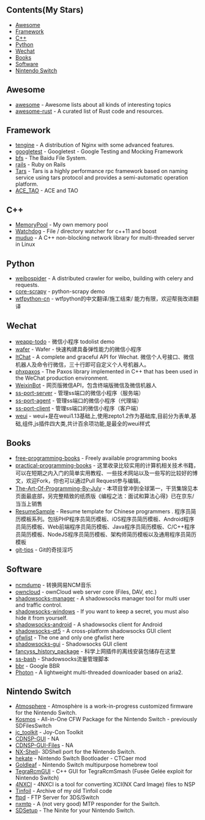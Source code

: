 ## Contents(My Stars)

- [Awesome](#Awesome)
- [Framework](#Framework)
- [C++](#C++)
- [Python](#Python)
- [Wechat](#Wechat)
- [Books](#Books)
- [Software](#Software)
- [Nintendo Switch](#Nintendo-Switch)



## Awesome
- [awesome](https://github.com/sindresorhus/awesome) - Awesome lists about all kinds of interesting topics
- [awesome-rust](https://github.com/rust-unofficial/awesome-rust) - A curated list of Rust code and resources.


## Framework

- [tengine](https://github.com/alibaba/tengine) - A distribution of Nginx with some advanced features.
- [googletest](https://github.com/google/googletest) - Googletest - Google Testing and Mocking Framework
- [bfs](https://github.com/baidu/bfs) - The Baidu File System.
- [rails](https://github.com/rails/rails) - Ruby on Rails
- [Tars](https://github.com/TarsCloud/Tars) - Tars is a highly performance rpc framework based on naming service using tars protocol and provides a semi-automatic operation platform.
- [ACE_TAO](https://github.com/DOCGroup/ACE_TAO) - ACE and TAO



## C++

- [MemoryPool](https://github.com/dubyoo/MemoryPool) - My own memory pool
- [Watchdog](https://github.com/simongeilfus/Watchdog) - File / directory watcher for c++11 and boost
- [muduo](https://github.com/chenshuo/muduo) - A C++ non-blocking network library for multi-threaded server in Linux



## Python

- [weibospider](https://github.com/SpiderClub/weibospider) - A distributed crawler for weibo, building with celery and requests.
- [core-scrapy](https://github.com/yidao620c/core-scrapy) - python-scrapy demo
- [wtfpython-cn](https://github.com/leisurelicht/wtfpython-cn) - wtfpython的中文翻译/施工结束/ 能力有限，欢迎帮我改进翻译



## Wechat

- [weapp-todo](https://github.com/charleslo1/weapp-todo) - 微信小程序 todolist demo
- [wafer](https://github.com/tencentyun/wafer) - Wafer - 快速构建具备弹性能力的微信小程序
- [ItChat](https://github.com/littlecodersh/ItChat) - A complete and graceful API for Wechat. 微信个人号接口、微信机器人及命令行微信，三十行即可自定义个人号机器人。
- [phxpaxos](https://github.com/Tencent/phxpaxos) - The Paxos library implemented in C++ that has been used in the WeChat production environment.
- [WeixinBot](https://github.com/Urinx/WeixinBot) - 网页版微信API，包含终端版微信及微信机器人
- [ss-port-server](https://github.com/hpq86zllw/ss-port-server) - 管理ss端口的微信小程序（服务端）
- [ss-port-agent](https://github.com/hpq86zllw/ss-port-agent) - 管理ss端口的微信小程序（代理端）
- [ss-port-client](https://github.com/hpq86zllw/ss-port-client) - 管理ss端口的微信小程序（客户端）
- [weui](https://github.com/logoove/weui) - weui+是在weui1.13基础上,使用zepto1.2作为基础库,目前分为表单,基础,组件,js插件四大类,共计百余项功能,是最全的weui样式



## Books

- [free-programming-books](https://github.com/EbookFoundation/free-programming-books) - Freely available programming books
- [practical-programming-books](https://github.com/EZLippi/practical-programming-books) - 这里收录比较实用的计算机相关技术书籍，可以在短期之内入门的简单实用教程、一些技术网站以及一些写的比较好的博文，欢迎Fork，你也可以通过Pull Request参与编辑。
- [The-Art-Of-Programming-By-July](https://github.com/julycoding/The-Art-Of-Programming-By-July) - 本项目曾冲到全球第一，干货集锦见本页面最底部，另完整精致的纸质版《编程之法：面试和算法心得》已在京东/当当上销售
- [ResumeSample](https://github.com/geekcompany/ResumeSample) - Resume template for Chinese programmers . 程序员简历模板系列。包括PHP程序员简历模板、iOS程序员简历模板、Android程序员简历模板、Web前端程序员简历模板、Java程序员简历模板、C/C++程序员简历模板、NodeJS程序员简历模板、架构师简历模板以及通用程序员简历模板
- [git-tips](https://github.com/521xueweihan/git-tips) - Git的奇技淫巧



## Software

- [ncmdump](https://github.com/NoColor2/ncmdump) - 转换网易NCM音乐
- [owncloud](https://github.com/owncloud/core) - ownCloud web server core (Files, DAV, etc.)
- [shadowsocks-manager](https://github.com/shadowsocks/shadowsocks-manager) - A shadowsocks manager tool for multi user and traffic control.
- [shadowsocks-windows](https://github.com/shadowsocks/shadowsocks-windows) - If you want to keep a secret, you must also hide it from yourself.
- [shadowsocks-android](https://github.com/shadowsocks/shadowsocks-android) - A shadowsocks client for Android
- [shadowsocks-qt5](https://github.com/shadowsocks/shadowsocks-qt5) - A cross-platform shadowsocks GUI client
- [gfwlist](https://github.com/gfwlist/gfwlist) - The one and only one gfwlist here
- [shadowsocks-gui](https://github.com/shadowsocks/shadowsocks-gui) - Shadowsocks GUI client
- [fancyss_history_package](https://github.com/hq450/fancyss_history_package) - 科学上网插件的离线安装包储存在这里
- [ss-bash](https://github.com/hellofwy/ss-bash) - Shadowsocks流量管理脚本
- [bbr](https://github.com/google/bbr) - Google BBR
- [Photon](https://github.com/alanzhangzm/Photon) - A lightweight multi-threaded downloader based on aria2.



## Nintendo Switch

- [Atmosphere](https://github.com/Atmosphere-NX/Atmosphere) - Atmosphère is a work-in-progress customized firmware for the Nintendo Switch.
- [Kosmos](https://github.com/AtlasNX/Kosmos) - All-in-One CFW Package for the Nintendo Switch - previously SDFilesSwitch
- [jc_toolkit](https://github.com/CTCaer/jc_toolkit) - Joy-Con Toolkit
- [CDNSP-GUI](https://github.com/Bob123a1/CDNSP-GUI) - NA
- [CDNSP-GUI-Files](https://github.com/Bob123a1/CDNSP-GUI-Files) - NA
- [NX-Shell](https://github.com/joel16/NX-Shell)- 3DShell port for the Nintendo Switch.
- [hekate](https://github.com/CTCaer/hekate) - Nintendo Switch Bootloader - CTCaer mod
- [Goldleaf](https://github.com/XorTroll/Goldleaf) - Nintendo Switch multipurpose homebrew tool
- [TegraRcmGUI](https://github.com/eliboa/TegraRcmGUI) - C++ GUI for TegraRcmSmash (Fusée Gelée exploit for Nintendo Switch)
- [4NXCI](https://github.com/The-4n/4NXCI) - 4NXCI is a tool for converting XCI(NX Card Image) files to NSP
- [Tinfoil](https://github.com/Adubbz/Tinfoil) - Archive of my old Tinfoil code
- [ftpd](https://github.com/mtheall/ftpd) - FTP Server for 3DS/Switch
- [nxmtp](https://github.com/liuervehc/nxmtp) - A (not very good) MTP responder for the Switch.
- [SDSetup](https://github.com/noahc3/SDSetup) - The Ninite for your Nintendo Switch.



